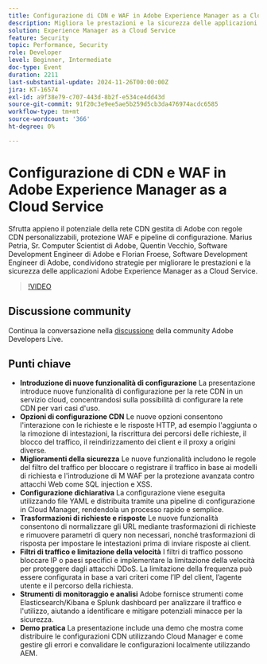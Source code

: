 ```yaml
---
title: Configurazione di CDN e WAF in Adobe Experience Manager as a Cloud Service
description: Migliora le prestazioni e la sicurezza delle applicazioni Adobe Experience Manager as a Cloud Service con regole CDN personalizzabili, protezione WAF e pipeline di configurazione, secondo quanto condiviso dagli esperti Adobe.
solution: Experience Manager as a Cloud Service
feature: Security
topic: Performance, Security
role: Developer
level: Beginner, Intermediate
doc-type: Event
duration: 2211
last-substantial-update: 2024-11-26T00:00:00Z
jira: KT-16574
exl-id: a9f38e79-c707-443d-8b2f-e534ce4dd43d
source-git-commit: 91f20c3e9ee5ae5b259d5cb3da476974acdc6585
workflow-type: tm+mt
source-wordcount: '366'
ht-degree: 0%

---
```


# Configurazione di CDN e WAF in Adobe Experience Manager as a Cloud Service

Sfrutta appieno il potenziale della rete CDN gestita di Adobe con regole CDN personalizzabili, protezione WAF e pipeline di configurazione. Marius Petria, Sr. Computer Scientist di Adobe, Quentin Vecchio, Software Development Engineer di Adobe e Florian Froese, Software Development Engineer di Adobe, condividono strategie per migliorare le prestazioni e la sicurezza delle applicazioni Adobe Experience Manager as a Cloud Service.

>[!VIDEO](https://video.tv.adobe.com/v/3440610/?learn=on&enablevpops&captions=ita)

## Discussione community

Continua la conversazione nella [discussione](https://adobe.ly/3O0TyYa) della community Adobe Developers Live.

## Punti chiave

* **Introduzione di nuove funzionalità di configurazione** La presentazione introduce nuove funzionalità di configurazione per la rete CDN in un servizio cloud, concentrandosi sulla possibilità di configurare la rete CDN per vari casi d&#39;uso.
* **Opzioni di configurazione CDN** Le nuove opzioni consentono l&#39;interazione con le richieste e le risposte HTTP, ad esempio l&#39;aggiunta o la rimozione di intestazioni, la riscrittura dei percorsi delle richieste, il blocco del traffico, il reindirizzamento dei client e il proxy a origini diverse.
* **Miglioramenti della sicurezza** Le nuove funzionalità includono le regole del filtro del traffico per bloccare o registrare il traffico in base ai modelli di richiesta e l&#39;introduzione di M WAF per la protezione avanzata contro attacchi Web come SQL injection e XSS.
* **Configurazione dichiarativa** La configurazione viene eseguita utilizzando file YAML e distribuita tramite una pipeline di configurazione in Cloud Manager, rendendola un processo rapido e semplice.
* **Trasformazioni di richieste e risposte** Le nuove funzionalità consentono di normalizzare gli URL mediante trasformazioni di richieste e rimuovere parametri di query non necessari, nonché trasformazioni di risposta per impostare le intestazioni prima di inviare risposte ai client.
* **Filtri di traffico e limitazione della velocità** I filtri di traffico possono bloccare IP o paesi specifici e implementare la limitazione della velocità per proteggere dagli attacchi DDoS. La limitazione della frequenza può essere configurata in base a vari criteri come l’IP del client, l’agente utente e il percorso della richiesta.
* **Strumenti di monitoraggio e analisi** Adobe fornisce strumenti come Elasticsearch/Kibana e Splunk dashboard per analizzare il traffico e l&#39;utilizzo, aiutando a identificare e mitigare potenziali minacce per la sicurezza.
* **Demo pratica** La presentazione include una demo che mostra come distribuire le configurazioni CDN utilizzando Cloud Manager e come gestire gli errori e convalidare le configurazioni localmente utilizzando AEM.
